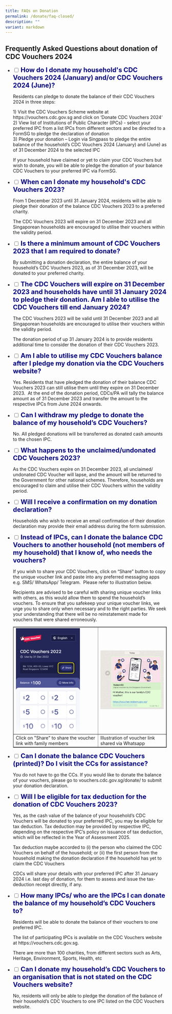 ```yaml
---
title: FAQs on Donation
permalink: /donate/faq-closed/
description: ""
variant: markdown
---
```

## Frequently Asked Questions about donation of CDC Vouchers 2024

<ul class="jekyllcodex_accordion">
  <li>
    <input type="checkbox" id="accordion1">
    <label for="accordion1"><span style="font-weight: 700; font-size: 20px; font-style: normal; color:#000080">How do I donate my household's CDC Vouchers 2024 (January) and/or CDC Vouchers 2024 (June)?</span></label>
    <div>
			<p>Residents can pledge to donate the balance of their CDC Vouchers 2024 in three steps: </p>
			<p>
1) Visit the CDC Vouchers Scheme website at https://vouchers.cdc.gov.sg and click on ‘Donate CDC Vouchers 2024’ <br>
2) View list of Institutions of Public Character (IPCs) - select your preferred IPC from a list IPCs from different sectors and be directed to a FormSG to pledge the declaration of donation<br> 
3) Pledge your donation – Login via Singpass to pledge the entire balance of the household’s CDC Vouchers 2024 (January) and (June) as of 31 December 2024 to the selected IPC</p>
<p>
If your household have claimed or yet to claim your CDC Vouchers but wish to donate, you will be able to pledge the donation of your balance CDC Vouchers to your preferred IPC via FormSG.</p>
		</div>
	</li>  
  <li>
    <input type="checkbox" id="accordion2">
    <label for="accordion2"><span style="font-weight: 700; font-size: 20px; font-style: normal; color:#000080">When can I donate my household's CDC Vouchers 2023?</span></label>
    <div>
      <p> From 1 December 2023 until 31 January 2024, residents will be able to pledge their donation of the balance CDC Vouchers 2023 to a preferred charity.</p>
<p>
The CDC Vouchers 2023 will expire on 31 December 2023 and all Singaporean households are encouraged to utilise their vouchers within the validity period.
			</p>
    </div>
  </li>
  <li>
    <input type="checkbox" id="accordion3">
    <label for="accordion3"><span style="font-weight: 700; font-size: 20px; font-style: normal; color:#000080">Is there a minimum amount of CDC Vouchers 2023 that I am required to donate?</span></label>
    <div>
      <p>
				By submitting a donation declaration, the entire balance of your household’s CDC Vouchers 2023, as of 31 December 2023, will be donated to your preferred charity.</p>
    </div>
  </li>
  <li>
    <input type="checkbox" id="accordion4">
    <label for="accordion4"><span style="font-weight: 700; font-size: 20px; font-style: normal; color:#000080">The CDC Vouchers will expire on 31 December 2023 and households have until 31 January 2024 to pledge their donation. Am I able to utilise the CDC Vouchers till end January 2024?</span></label>
    <div>
			<p>The CDC Vouchers 2023 will be valid until 31 December 2023 and all Singaporean households are encouraged to utilise their vouchers within the validity period.</p>
<p>
The donation period of up 31 January 2024 is to provide residents additional time to consider the donation of their CDC Vouchers 2023.</p>
    </div>
  </li>
      <li>
    <input type="checkbox" id="accordion5">
    <label for="accordion5"><span style="font-weight: 700; font-size: 20px; font-style: normal; color:#000080">Am I able to utilise my CDC Vouchers balance after I pledge my donation via the CDC Vouchers website?</span></label>
    <div>
 			<p>Yes. Residents that have pledged the donation of their balance CDC Vouchers 2023 can still utilise them until they expire on 31 December 2023. &nbsp;At the end of the donation period, CDCs/PA will tally the balance amount as of 31 December 2023 and transfer the amount to the respective IPCs from June 2024 onwards. 
			</p>		
	    </div>
  </li>
<li>
    <input type="checkbox" id="accordion6">
    <label for="accordion6"><span style="font-weight: 700; font-size: 20px; font-style: normal; color:#000080">Can I withdraw my pledge to donate the balance of my household’s CDC Vouchers? </span></label>
    <div>
 			<p>No. All pledged donations will be transferred as donated cash amounts to the chosen IPC.</p>
	</div>
  </li>
<li>
    <input type="checkbox" id="accordion7">
    <label for="accordion7"><span style="font-weight: 700; font-size: 20px; font-style: normal; color:#000080">What happens to the unclaimed/undonated CDC Vouchers 2023?  </span></label>
    <div>
 			<p>As the CDC Vouchers expire on 31 December 2023, all unclaimed/ undonated CDC Voucher will lapse, and the amount will be returned to the Government for other national schemes. Therefore, households are encouraged to claim and utilise their CDC Vouchers within the validity period.</p>
	</div>
  </li>
	<li>
    <input type="checkbox" id="accordion8">
    <label for="accordion8"><span style="font-weight: 700; font-size: 20px; font-style: normal; color:#000080">Will I receive a confirmation on my donation declaration? </span></label>
    <div>
 			<p>Households who wish to receive an email confirmation of their donation declaration may provide their email address during the form submission.</p>
	</div>
  </li>
	<li>
    <input type="checkbox" id="accordion9">
    <label for="accordion9"><span style="font-weight: 700; font-size: 20px; font-style: normal; color:#000080">Instead of IPCs, can I donate the balance CDC Vouchers to another household (not members of my household) that I know of, who needs the vouchers?  </span></label>
    <div>
 			<p>If you wish to share your CDC Vouchers, click on “Share” button to copy the unique voucher link and paste into any preferred messaging apps e.g. SMS/ WhatsApp/ Telegram. &nbsp;Please refer to illustration below.</p>
			<p>Recipients are advised to be careful with sharing unique voucher links with others, as this would allow them to spend the household’s vouchers.  To ensure that you safekeep your unique voucher links, we urge you to share only when necessary and to the right parties.  We seek your understanding that there will be no reinstatement made for vouchers that were shared erroneously.</p>
				<p>				
			<table border="1" cellspacing="0" cellpadding="0">
<tbody>
<tr>
<td>
	<img src="/images/residents/Share%20with%20Household.jpg" alt="Screenshot of Share My Vouchers" style="width:200px !important;">
</td>
<td>
	<img src="/images/residents/faq5b2.png" alt="Illustration of voucher link shared via Whatsapp" style="width:300px !important;">	
	</td>
</tr>
		<tr>
<td>Click on "Share" to share the voucher link with family members</td>
<td>Illustration of voucher link shared via Whatsapp</td>
</tr>
</tbody>
</table>
			</p>		
	</div>
  </li>
	<li>
    <input type="checkbox" id="accordion10">
    <label for="accordion10"><span style="font-weight: 700; font-size: 20px; font-style: normal; color:#000080">Can I donate the balance CDC Vouchers (printed)? Do I visit the CCs for assistance? </span></label>
    <div>
 			<p>You do not have to go the CCs. If you would like to donate the balance of your vouchers, please go to vouchers.cdc.gov.sg/donate/ to submit your donation declaration.</p>
	</div>
  </li>
	<li>
    <input type="checkbox" id="accordion11">
    <label for="accordion11"><span style="font-weight: 700; font-size: 20px; font-style: normal; color:#000080">Will I be eligible for tax deduction for the donation of CDC Vouchers 2023? </span></label>
    <div>
 			<p>Yes, as the cash value of the balance of your household’s CDC Vouchers will be donated to your preferred IPC, you may be eligible for tax deduction. Tax deduction may be provided by respective IPC, depending on the respective IPC’s policy on issuance of tax deduction, which will be reflected in the Year of Assessment 2025.</p>Tax deduction maybe accorded to (i) the person who claimed the CDC Vouchers on behalf of the household; or (ii) the first person from the household making the donation declaration if the household has yet to claim the CDC Vouchers
			<p>
CDCs will share your details with your preferred IPC after 31 January 2024 i.e. last day of donation, for them to assess and issue the tax-deduction receipt directly, if any.
</p>
	</div>
  </li>
	<li>
    <input type="checkbox" id="accordion12">
    <label for="accordion12"><span style="font-weight: 700; font-size: 20px; font-style: normal; color:#000080">How many IPCs/ who are the IPCs I can donate the balance of my household’s CDC Vouchers to? </span></label>
    <div>
			<p>Residents will be able to donate the balance of their vouchers to one preferred IPC. </p>
			<p>
The list of participating IPCs is available on the CDC Vouchers website at https://vouchers.cdc.gov.sg.</p>
			<p>There are more than 100 charities, from different sectors such as Arts, Heritage, Environment, Sports, Health, etc
</p>
	</div>
  </li>
	<li>
    <input type="checkbox" id="accordion13">
    <label for="accordion13"><span style="font-weight: 700; font-size: 20px; font-style: normal; color:#000080">Can I donate my household’s CDC Vouchers to an organisation that is not stated on the CDC Vouchers website?  </span></label>
    <div>
			<p>No, residents will only be able to pledge the donation of the balance of their household’s CDC Vouchers to one IPC listed on the CDC Vouchers website.</p>
			</div>
  </li>
	</ul>